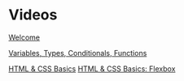 # Videos

[Welcome](https://youtu.be/MKQ_ja78lI8)

[Variables, Types, Conditionals, Functions](https://youtu.be/1NiOjKtcxKQ)

[HTML & CSS Basics](https://youtu.be/3fLEsqV2tl4)
[HTML & CSS Basics: Flexbox](hhttps://youtu.be/rMSCuZKk5_w)
